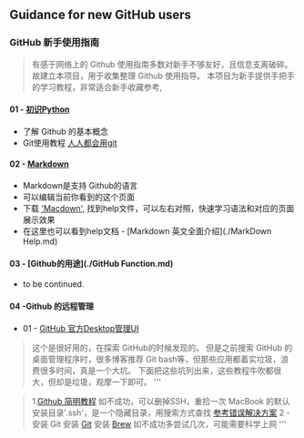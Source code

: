 ## Guidance for new GitHub users
### GitHub 新手使用指南
> 有感于网络上的 Github 使用指南多数对新手不够友好，且信息支离破碎。故建立本项目，用于收集整理 Github 使用指导。
> 本项目为新手提供手把手的学习教程，非常适合新手收藏参考,

#### 01 - [初识Python](./初次认识%20GitHub.md)
- 了解 Github 的基本概念
- Git使用教程 [人人都会用git](https://study.163.com/course/introduction.htm?courseId=1003268008&_trace_c_p_k2_=34dc4e82efb744b4a4b8875e13e9c828)

#### 02 - [Markdown](./MarkDown.md)
- Markdown是支持 Github的语言
- 可以编辑当前你看到的这个页面
- 下载 ['Macdown'](https://macdown.uranusjr.com/), 找到help文件，可以左右对照，快速学习语法和对应的页面展示效果
- 在这里也可以看到help文档 - [Markdown 英文全面介绍](./MarkDown Help.md)

#### 03 - [Github的用途](./GitHub Function.md)
- to be continued.

#### 04 -Github 的远程管理
- 01 - [GitHub 官方Desktop管理UI](https://desktop.githubusercontent.com/releases/2.6.0-b666c0f3/GitHubDesktop.zip)
> 这个是很好用的，在探索 GitHub的时候发现的。
> 但是之前搜索 GitHub 的桌面管理程序时，很多博客推荐 Git bash等，但那些应用都着实垃圾，浪费很多时间，真是一个大坑。
下面把这些坑列出来，这些教程牛吹都很大，但却是垃圾，观摩一下即可。
'''

> 1.[Github 简明教程](https://www.runoob.com/w3cnote/git-guide.html)
> 如不成功，可以删掉SSH，重拾一次
> MacBook 的默认安装目录'.ssh'，是一个隐藏目录，用搜索方式查找
> [参考错误解决方案](https://www.cnblogs.com/Hepta/p/9140548.html)
> 2 - 安装 Git 
  > 安装 [Git](https://git-scm.com/download/mac)
  > 安装 [Brew](https://brew.sh/index_zh-cn)
  > 如不成功多尝试几次，可能需要科学上网
'''
